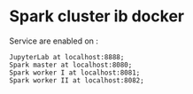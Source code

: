 # Spark cluster ib docker 


Service are enabled on :

    JupyterLab at localhost:8888;
    Spark master at localhost:8080;
    Spark worker I at localhost:8081;
    Spark worker II at localhost:8082; 